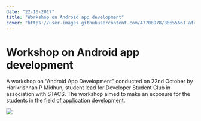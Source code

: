 ```yaml
---
date: "22-10-2017"
title: "Workshop on Android app development"
cover: "https://user-images.githubusercontent.com/47708978/88655661-af4ade00-d0ec-11ea-9201-aaa655929dae.jpg"
---
```

# Workshop on Android app development

A workshop on “Android App Development” conducted on 22nd October by Harikrishnan P Midhun, student lead for Developer Student Club in association with STACS. The workshop aimed to make an exposure for the students in the field of application development.

![](https://user-images.githubusercontent.com/47708978/88656875-9d6a3a80-d0ee-11ea-8faf-afd89111ae7c.jpg)
